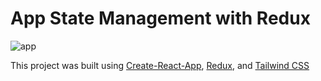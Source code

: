 # App State Management with Redux
![app](https://user-images.githubusercontent.com/24357455/141981804-9457dc85-840d-41a4-82c2-0d23aa3b45b0.png)

This project was built using [Create-React-App](https://create-react-app.dev), [Redux](https://redux.js.org/), and [Tailwind CSS](https://tailwindcss.com)
